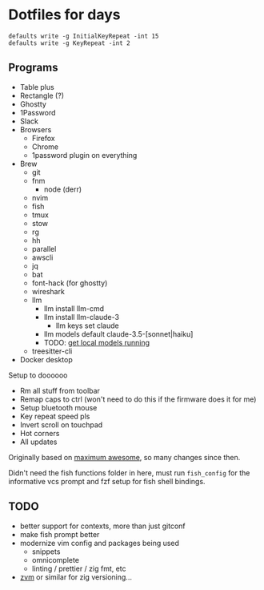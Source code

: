 # Dotfiles for days

```
defaults write -g InitialKeyRepeat -int 15
defaults write -g KeyRepeat -int 2
```

Programs
---------
- Table plus
- Rectangle (?)
- Ghostty
- 1Password
- Slack
- Browsers
    - Firefox
    - Chrome
    - 1password plugin on everything
- Brew
    - git
    - fnm
        - node (derr)
    - nvim
    - fish
    - tmux
    - stow
    - rg
    - hh
    - parallel
    - awscli
    - jq
    - bat
    - font-hack (for ghostty)
    - wireshark
    - llm
        - llm install llm-cmd
        - llm install llm-claude-3 
            - llm keys set claude
        - llm models default claude-3.5-[sonnet|haiku]
        - TODO: [get local models running](https://youtu.be/QUXQNi6jQ30?t=794&si=OABy0nFma2DGeCgH)
    - treesitter-cli
- Docker desktop

Setup to doooooo
- Rm all stuff from toolbar
- Remap caps to ctrl (won't need to do this if the firmware does it for me)
- Setup bluetooth mouse
- Key repeat speed pls
- Invert scroll on touchpad
- Hot corners
- All updates

Originally based on [maximum awesome](https://developer.squareup.com/blog/fly-vim-first-class/), so many
changes since then.


Didn't need the fish functions folder in here, must run `fish_config` for the informative vcs prompt and fzf setup for fish shell bindings.

TODO
----
- better support for contexts, more than just gitconf
- make fish prompt better
- modernize vim config and packages being used
  - snippets
  - omnicomplete
  - linting / prettier / zig fmt, etc
- [zvm](https://github.com/tristanisham/zvm) or similar for zig versioning...

